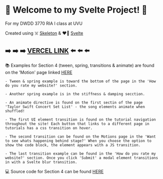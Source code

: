 # :love_letter: Welcome to my Svelte Project! :love_letter:

For my DWDD 3770 RIA I class at UVU

Created using :skull_and_crossbones: [Skeleton](https://www.skeleton.dev/) & :heart_on_fire: [Svelte](https://learn.svelte.dev/tutorial/welcome-to-svelte)




## :arrow_right: :arrow_right: :arrow_right: [VERCEL LINK](https://dwdd-3770-starter-svelte.vercel.app/) :arrow_left: :arrow_left: :arrow_left:




:books: Examples for Section 4 (tween, spring, transitions & animate) are found on the 'Motion' page linked [HERE](https://dwdd-3770-starter-svelte.vercel.app/tutorial/motion)

    - Tween & spring example is toward the bottom of the page in the 'How do you rate my website?' section.

    - Another spring example is in the stiffness & damping secction.

    - An animate directive is found on the first sectin of the page 'Taylor Swift Concert Set List' - the song elements animate when shuffled!

    - The first UI element transition is found on the tutorial navigation throughout the site! Each button that links to a different page in tutorials has a css transition on hover. 

    - The second transition can be found on the Motions page in the 'Want to see whats happening behind stage?' When you choose the option to show the code block, the element appears with a JS transition. 

    - The last transition example can be found in the 'How do you rate my website?' section. Once you click 'Submit' a modal element transitions in with a Svelte blur transition. 


:computer: Source code for Section 4 can be found [HERE](src/routes/tutorial/motion/+page.svelte)





